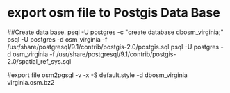 export osm file to Postgis Data Base
====================================

##Create data base.
psql -U postgres -c "create database dbosm_virginia;"
psql -U postgres -d osm_virginia -f /usr/share/postgresql/9.1/contrib/postgis-2.0/postgis.sql
psql -U postgres -d osm_virginia -f /usr/share/postgresql/9.1/contrib/postgis-2.0/spatial_ref_sys.sql

#export file
 osm2pgsql -v -x -S default.style -d dbosm_virginia  virginia.osm.bz2